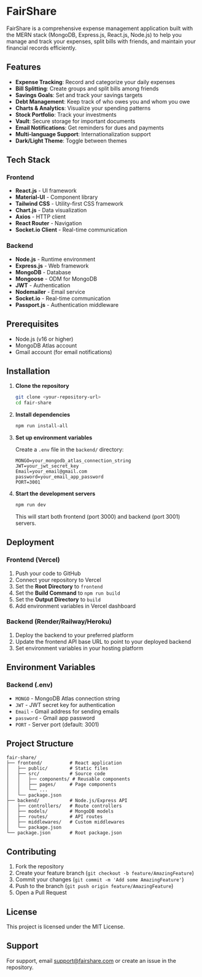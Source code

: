 # FairShare

FairShare is a comprehensive expense management application built with the MERN stack (MongoDB, Express.js, React.js, Node.js) to help you manage and track your expenses, split bills with friends, and maintain your financial records efficiently.

## Features

- **Expense Tracking**: Record and categorize your daily expenses
- **Bill Splitting**: Create groups and split bills among friends
- **Savings Goals**: Set and track your savings targets
- **Debt Management**: Keep track of who owes you and whom you owe
- **Charts & Analytics**: Visualize your spending patterns
- **Stock Portfolio**: Track your investments
- **Vault**: Secure storage for important documents
- **Email Notifications**: Get reminders for dues and payments
- **Multi-language Support**: Internationalization support
- **Dark/Light Theme**: Toggle between themes

## Tech Stack

### Frontend
- **React.js** - UI framework
- **Material-UI** - Component library
- **Tailwind CSS** - Utility-first CSS framework
- **Chart.js** - Data visualization
- **Axios** - HTTP client
- **React Router** - Navigation
- **Socket.io Client** - Real-time communication

### Backend
- **Node.js** - Runtime environment
- **Express.js** - Web framework
- **MongoDB** - Database
- **Mongoose** - ODM for MongoDB
- **JWT** - Authentication
- **Nodemailer** - Email service
- **Socket.io** - Real-time communication
- **Passport.js** - Authentication middleware

## Prerequisites

- Node.js (v16 or higher)
- MongoDB Atlas account
- Gmail account (for email notifications)

## Installation

1. **Clone the repository**
   ```bash
   git clone <your-repository-url>
   cd fair-share
   ```

2. **Install dependencies**
   ```bash
   npm run install-all
   ```

3. **Set up environment variables**

   Create a `.env` file in the `backend/` directory:
   ```env
   MONGO=your_mongodb_atlas_connection_string
   JWT=your_jwt_secret_key
   Email=your_email@gmail.com
   password=your_email_app_password
   PORT=3001
   ```

4. **Start the development servers**
   ```bash
   npm run dev
   ```

   This will start both frontend (port 3000) and backend (port 3001) servers.

## Deployment

### Frontend (Vercel)
1. Push your code to GitHub
2. Connect your repository to Vercel
3. Set the **Root Directory** to `frontend`
4. Set the **Build Command** to `npm run build`
5. Set the **Output Directory** to `build`
6. Add environment variables in Vercel dashboard

### Backend (Render/Railway/Heroku)
1. Deploy the backend to your preferred platform
2. Update the frontend API base URL to point to your deployed backend
3. Set environment variables in your hosting platform

## Environment Variables

### Backend (.env)
- `MONGO` - MongoDB Atlas connection string
- `JWT` - JWT secret key for authentication
- `Email` - Gmail address for sending emails
- `password` - Gmail app password
- `PORT` - Server port (default: 3001)

## Project Structure

```
fair-share/
├── frontend/          # React application
│   ├── public/        # Static files
│   ├── src/           # Source code
│   │   ├── components/ # Reusable components
│   │   ├── pages/     # Page components
│   │   └── ...
│   └── package.json
├── backend/           # Node.js/Express API
│   ├── controllers/   # Route controllers
│   ├── models/        # MongoDB models
│   ├── routes/        # API routes
│   ├── middlewares/   # Custom middlewares
│   └── package.json
└── package.json       # Root package.json
```

## Contributing

1. Fork the repository
2. Create your feature branch (`git checkout -b feature/AmazingFeature`)
3. Commit your changes (`git commit -m 'Add some AmazingFeature'`)
4. Push to the branch (`git push origin feature/AmazingFeature`)
5. Open a Pull Request

## License

This project is licensed under the MIT License.

## Support

For support, email support@fairshare.com or create an issue in the repository.
